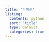 ```yaml
---
title: "파이썬"
listing:
  contents: python
  sort: "title"
  type: default
  categories: true
---
```

